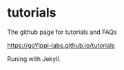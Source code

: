 # tutorials
The github page for tutorials and FAQs

https://goYippi-labs.github.io/tutorials

Runing with Jekyll.
